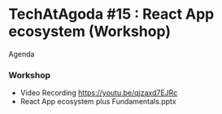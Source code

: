 # TechAtAgoda #15 : React App ecosystem (Workshop)
Agenda

### Workshop
* Video Recording https://youtu.be/qjzaxd7EJRc
* React App ecosystem plus Fundamentals.pptx
